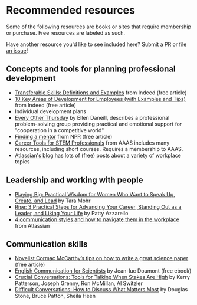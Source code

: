 # Recommended resources

Some of the following resources are books or sites that require membership or purchase.
Free resources are labeled as such.

Have another resource you'd like to see included here?
Submit a PR or [file an issue](https://github.com/k8hertweck/professional_assets_data_science/issues)!

## Concepts and tools for planning professional development

- [Transferable Skills: Definitions and Examples](https://www.indeed.com/career-advice/resumes-cover-letters/transferable-skills) from Indeed (free article)
- [10 Key Areas of Development for Employees (with Examples and Tips)](https://www.indeed.com/career-advice/career-development/key-areas-of-development-for-employees) from Indeed (free article)
- Individual development plans
- [Every Other Thursday](https://www.goodreads.com/book/show/223007.Every_Other_Thursday) by Ellen Daneill, describes a professional problem-solving group providing practical and emotional support for "cooperation in a competitive world"
- [Finding a mentor](https://www.npr.org/2019/10/25/773158390/how-to-find-a-mentor-and-make-it-work) from NPR (free article)
- [Career Tools for STEM Professionals](https://careerdevelopment.aaas.org/individuals/) from AAAS includes many resources, including short courses. Requires a membership to AAAS.
- [Atlassian's blog](https://www.atlassian.com/blog) has lots of (free) posts about a variety of workplace topics

## Leadership and working with people

- [Playing Big: Practical Wisdom for Women Who Want to Speak Up, Create, and Lead](https://www.goodreads.com/book/show/43448086-playing-big) by Tara Mohr
- [Rise: 3 Practical Steps for Advancing Your Career, Standing Out as a Leader, and Liking Your Life](https://www.goodreads.com/book/show/12838919-rise) by Patty Azzarello
- [4 communication styles and how to navigate them in the workplace](https://www.atlassian.com/blog/inside-atlassian/how-to-navigate-diverse-communication-styles-at-work) from Atlassian

## Communication skills

- [Novelist Cormac McCarthy’s tips on how to write a great science paper](https://www.nature.com/articles/d41586-019-02918-5) (free article)
- [English Communication for Scientists](https://www.nature.com/scitable/ebooks/cntNm-14053993/) by Jean-luc Doumont (free ebook)
- [Crucial Conversations: Tools for Talking When Stakes Are High](https://www.goodreads.com/book/show/15014.Crucial_Conversations?from_search=true&from_srp=true&qid=RmqyOZYc4s&rank=1) by  Kerry Patterson, Joseph Grenny, Ron McMillan, Al Switzler
- [Difficult Conversations: How to Discuss What Matters Most](https://www.goodreads.com/book/show/774088.Difficult_Conversations?from_search=true&from_srp=true&qid=nssLUZcWz8&rank=1) by Douglas Stone,  Bruce Patton, Sheila Heen
